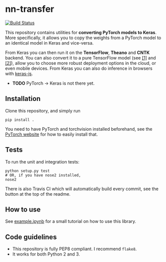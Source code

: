 # nn-transfer

[![Build Status](https://travis-ci.org/gzuidhof/nn-transfer.svg?branch=master)](https://travis-ci.org/gzuidhof/nn-transfer)

This repository contains utilities for **converting PyTorch models to Keras**. More specifically, it allows you to copy the weights from a PyTorch model to an identical model in Keras and vice-versa.

From Keras you can then run it on the **TensorFlow**, **Theano** and **CNTK** backend. You can also convert it to a pure TensorFlow model (see [[1]](https://github.com/amir-abdi/keras_to_tensorflow) and [[2]](https://blog.keras.io/keras-as-a-simplified-interface-to-tensorflow-tutorial.html)), allow you to choose more robust deployment options in the cloud, or even mobile devices. From Keras you can also do inference in browsers with [keras-js](https://github.com/transcranial/keras-js).

* **TODO** PyTorch -> Keras is not there yet.

## Installation
Clone this repository, and simply run

```
pip install .
```

You need to have PyTorch and torchvision installed beforehand, see the [PyTorch website](https://www.pytorch.org) for how to easily install that.

## Tests

To run the unit and integration tests:

```
python setup.py test
# OR, if you have nose2 installed,
nose2
```

There is also Travis CI which will automatically build every commit, see the button at the top of the readme.

## How to use

See [example.ipynb](example.ipynb) for a small tutorial on how to use this library.

## Code guidelines

* This repository is fully PEP8 compliant. I recommend `flake8`.
* It works for both Python 2 and 3.
